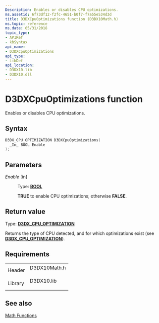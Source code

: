 ```yaml
---
Description: Enables or disables CPU optimizations.
ms.assetid: 6f73df12-f2fc-4651-b0f7-f7a55e534d3d
title: D3DXCpuOptimizations function (D3DX10Math.h)
ms.topic: reference
ms.date: 05/31/2018
topic_type: 
- APIRef
- kbSyntax
api_name: 
- D3DXCpuOptimizations
api_type: 
- LibDef
api_location: 
- D3DX10.lib
- D3DX10.dll
---
```


# D3DXCpuOptimizations function

Enables or disables CPU optimizations.

## Syntax


```C++
D3DX_CPU_OPTIMIZATION D3DXCpuOptimizations(
  _In_ BOOL Enable
);
```



## Parameters

<dl> <dt>

*Enable* \[in\]
</dt> <dd>

Type: **[**BOOL**](../winprog/windows-data-types.md)**

**TRUE** to enable CPU optimizations; otherwise **FALSE**.

</dd> </dl>

## Return value

Type: **[**D3DX\_CPU\_OPTIMIZATION**](d3dx-cpu-optimization.md)**

Returns the type of CPU detected, and for which optimizations exist (see [**D3DX\_CPU\_OPTIMIZATION**](d3dx-cpu-optimization.md)).

## Requirements



|                    |                                                                                         |
|--------------------|-----------------------------------------------------------------------------------------|
| Header<br/>  | <dl> <dt>D3DX10Math.h</dt> </dl> |
| Library<br/> | <dl> <dt>D3DX10.lib</dt> </dl>   |



## See also

<dl> <dt>

[Math Functions](d3d10-graphics-reference-d3dx10-functions-math.md)
</dt> </dl>

 

 